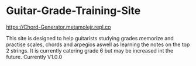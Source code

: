 # Guitar-Grade-Training-Site
https://Chord-Generator.metamolejr.repl.co

This site is designed to help guitarists studying grades memorize and practise scales, chords and arpegios aswell as learning the notes on the top 2 strings. It is currently catering grade 6 but may be increased int the future.
Currently V1.0.0
